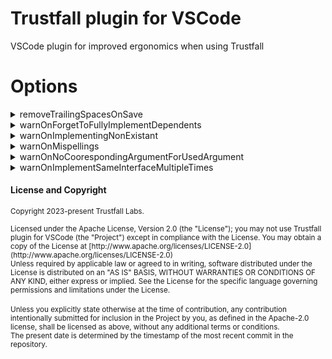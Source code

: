 # Trustfall plugin for VSCode
VSCode plugin for improved ergonomics when using Trustfall

# Options

<details><summary>removeTrailingSpacesOnSave</summary>
Just removes excess trailing spaces on a line of a file.
</details>

<details><summary>warnOnForgetToFullyImplementDependents</summary>
![image](https://user-images.githubusercontent.com/43508353/249240744-52ac5465-eb24-4b84-b008-f72b7e0e4132.png)
![image](https://user-images.githubusercontent.com/43508353/249240806-bdd88a19-d6f9-4a4b-a31f-827a40439d43.png)

NOTE: This does not handle missing properties that you need to implement yet, only things you forgot to write that you implemented.
</details>

<details><summary>warnOnImplementingNonExistant</summary>

![image](https://user-images.githubusercontent.com/43508353/249241811-c268fefc-375b-4e5b-818a-6bcbbcbf513d.png)

</details>

<details><summary>warnOnMispellings</summary>

![image](https://user-images.githubusercontent.com/43508353/249241973-b2eda026-030f-4fd0-9a46-d628d95caf4e.png)

NOTE: Currently this only checks for mispelling `output` as `ouput`, please make an issue for any other common mispellings!

</details>

<details><summary>warnOnNoCoorespondingArgumentForUsedArgument</summary>

![image](https://user-images.githubusercontent.com/43508353/249239914-77c8ca34-aece-475e-9397-36b65164796c.png)

![image](https://user-images.githubusercontent.com/43508353/249240002-c327d6e6-3943-46c1-bfae-a83096441b3c.png)

</details>


<details><summary>warnOnImplementSameInterfaceMultipleTimes</summary>

![image](https://user-images.githubusercontent.com/43508353/249242249-ba9f33bf-ad5b-461a-8cc5-562d1fffe282.png)

</details>

#### License and Copyright

<sub>Copyright 2023-present Trustfall Labs.</sub>

<sup>
Licensed under the Apache License, Version 2.0 (the "License");
you may not use Trustfall plugin for VSCode (the "Project") except in compliance with the License.
You may obtain a copy of the License at
[http://www.apache.org/licenses/LICENSE-2.0](http://www.apache.org/licenses/LICENSE-2.0)
</sup>

<br>

<sub>
Unless required by applicable law or agreed to in writing, software
distributed under the License is distributed on an "AS IS" BASIS,
WITHOUT WARRANTIES OR CONDITIONS OF ANY KIND, either express or implied.
See the License for the specific language governing permissions and
limitations under the License.
</sub>

<br>
<br>

<sup>
Unless you explicitly state otherwise at the time of contribution,
any contribution intentionally submitted for inclusion in the Project by you,
as defined in the Apache-2.0 license, shall be licensed as above,
without any additional terms or conditions.
</sup>

<br>

<sub>
The present date is determined by the timestamp of the most recent commit in the repository.
</sub>
